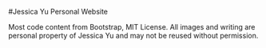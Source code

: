 #Jessica Yu Personal Website

Most code content from Bootstrap, MIT License. All images and writing are personal property of Jessica Yu and may not be reused without permission.